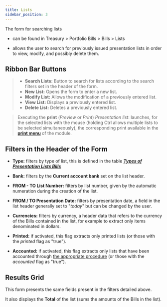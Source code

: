 ```yaml
---
title: Lists 
sidebar_position: 3
---
```


The form for searching lists 
- can be found in Treasury > Portfolio Bills > Bills > Lists

- allows the user to search for previously issued presentation lists in order to view, modify, and possibly delete them.


## Ribbon Bar Buttons

> - **Search Lists:** Button to search for lists according to the search filters set in the header of the form.
> - **New List:** Opens the form to enter a new list.
> - **Modify List:** Allows the modification of a previously entered list.
> - **View List:** Displays a previously entered list.
> - **Delete List:** Deletes a previously entered list.

> Executing the **print** (*Preview* or *Print*) *Presentation list*: launches, for the selected lists with the mouse (holding Ctrl allows multiple lists to be selected simultaneously), the corresponding print available in the [**print menu**](/docs/treasury/bills-holding/reports/print-presentation-lists) of the module.

## Filters in the Header of the Form

- **Type:** filters by type of list, this is defined in the table [***Types of Presentation Lists Bills***](/docs/configurations/tables/treasury/bills-portfolio-module-tables/bills-list-presentation-types)

- **Bank:** filters by the **Current account bank** set on the list header.

- **FROM - TO List Number:** filters by list number, given by the automatic numeration during the creation of the list.

- **FROM / TO Presentation Date:** filters by presentation date, a field in the list header generally set to "*today*" but can be changed by the user.

- **Currencies:** filters by currency, a header data that refers to the currency of the Bills contained in the list, for example to extract only items denominated in dollars.

- **Printed:** if activated, this flag extracts only printed lists (or those with the *printed* flag as "true").

- **Accounted:** if activated, this flag extracts only lists that have been accounted through [the appropriate procedure](/docs/treasury/bills-holding/accounting/lists-accounting) (or those with the *accounted* flag as "true").


## Results Grid

This form presents the same fields present in the filters detailed above.

It also displays the **Total** of the list (sums the amounts of the Bills in the list).